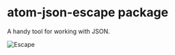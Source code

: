 # atom-json-escape package

A handy tool for working with JSON.

![Escape](https://f.cloud.github.com/assets/867522/2335445/20e53b92-a484-11e3-8c2c-71829ba93930.gif)
